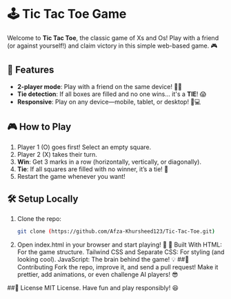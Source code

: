 # 🕹️ Tic Tac Toe Game

Welcome to **Tic Tac Toe**, the classic game of Xs and Os! Play with a friend (or against yourself!) and claim victory in this simple web-based game. 🎮

## 🧩 Features

- **2-player mode**: Play with a friend on the same device! 🤜🤛
- **Tie detection**: If all boxes are filled and no one wins... it's a **TIE**! 😱
- **Responsive**: Play on any device—mobile, tablet, or desktop! 📱💻

## 🎮 How to Play

1. Player 1 (O) goes first! Select an empty square.
2. Player 2 (X) takes their turn.
3. **Win**: Get 3 marks in a row (horizontally, vertically, or diagonally).
4. **Tie**: If all squares are filled with no winner, it’s a tie! 🤷
5. Restart the game whenever you want!

## 🛠️ Setup Locally

1. Clone the repo:
   ```bash
   git clone (https://github.com/Afza-Khursheed123/Tic-Tac-Toe.git)
2. Open index.html in your browser and start playing! 🎉
🤖 Built With
HTML: For the game structure.
Tailwind CSS and Separate CSS: For styling (and looking cool).
JavaScript: The brain behind the game! 💡
##👾 Contributing
Fork the repo, improve it, and send a pull request! Make it prettier, add animations, or even challenge AI players! 😎

##🥳 License
MIT License. Have fun and play responsibly! 😆

